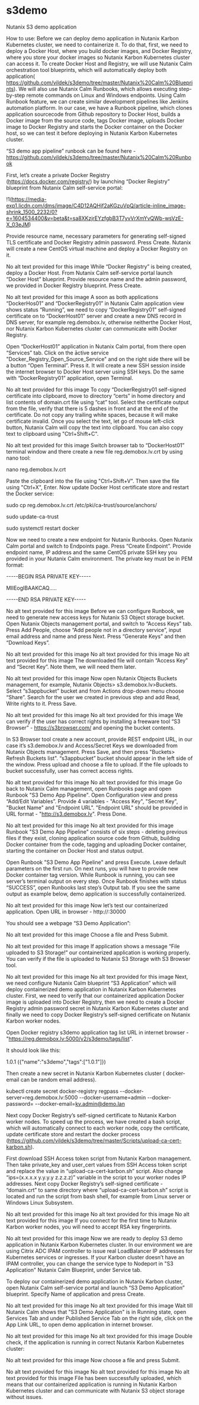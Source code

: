 # s3demo
 Nutanix S3 demo application

How to use:
Before we can deploy demo application in Nutanix Karbon Kubernetes cluster, we need to containerize it. To do that, first, we need to deploy a Docker Host, where you build docker images, and Docker Registry, where you store your docker images so Nutanix Karbon Kubernetes cluster can access it. To create Docker Host and Registry, we will use Nutanix Calm orchestration tool blueprints, which will automatically deploy both application( https://github.com/vildek/s3demo/tree/master/Nutanix%20Calm%20Blueprints). We will also use Nutanix Calm Runbooks, which allows executing step-by-step remote commands on Linux and Windows endpoints. Using Calm Runbook feature, we can create similar development pipelines like Jenkins automation platform. In our case, we have a Runbook pipeline, which clones application sourcecode from Github repository to Docker Host, builds a Docker image from the source code, tags Docker image, uploads Docker image to Docker Registry and starts the Docker container on the Docker host, so we can test it before deploying in Nutanix Karbon Kubernetes cluster. 

“S3 demo app pipeline” runbook can be found here - https://github.com/vildek/s3demo/tree/master/Nutanix%20Calm%20Runbook

First, let’s create a private Docker Registry (https://docs.docker.com/registry/) by launching “Docker Registry” blueprint from Nutanix Calm self-service portal:

!1(https://media-exp1.licdn.com/dms/image/C4D12AQHjf2aKGzuVpQ/article-inline_image-shrink_1500_2232/0?e=1604534400&v=beta&t=sa8XKzjrEYzfgbB3T7yvVrXmYvQWb-wsVzE-X_03eJM)

Provide resource name, necessary parameters for generating self-signed TLS certificate and Docker Registry admin password. Press Create. Nutanix will create a new CentOS virtual machine and deploy a Docker Registry on it.

No alt text provided for this image
While “Docker Registry” is being created, deploy a Docker Host. From Nutanix Calm self-service portal launch “Docker Host” blueprint. Provide resource name and the admin password, we provided in Docker Registry blueprint. Press Create.

No alt text provided for this image
A soon as both applications “DockerHos01” and “DockerRegistry01” in Nutanix Calm application view shows status “Running”, we need to copy “DockerRegistry01” self-signed certificate on to “DockerHost01” server and create a new DNS record in DNS server, for example reg.demobox.lv, otherwise neitherthe Docker Host, nor Nutanix Karbon Kubernetes cluster can communicate with Docker Registry.

Open “DockerHost01” application in Nutanix Calm portal, from there open “Services” tab. Click on the āctive service "Docker_Registry_Open_Source_Service" and on the right side there will be a button “Open Terminal”. Press it. It will create a new SSH session inside the internet browser to Docker Host server using SSH keys. Do the same with “DockerRegistry01” application, open Terminal. 

No alt text provided for this image
To copy “DockerRegistry01 self-signed certificate into clipboard, move to directory “certs” in home directory and list contents of domain.crt file using “cat” tool. Select the certificate output from the file, verify that there is 5 dashes in front and at the end of the certificate. Do not copy any trailing white spaces, because it will make certificate invalid. Once you select the text, let go of mouse left-click button, Nutanix Calm will copy the text into clipboard. You can also copy text to clipboard using "Ctrl+Shift+C".

No alt text provided for this image
Switch browser tab to “DockerHost01” terminal window and there create a new file reg.demobox.lv.crt by using nano tool:

nano reg.demobox.lv.crt

Paste the clipboard into the file using "Ctrl+Shift+V". Then save the file using "Ctrl+X", Enter. Now update Docker Host certificate store and restart the Docker service:

sudo cp reg.demobox.lv.crt /etc/pki/ca-trust/source/anchors/

sudo update-ca-trust

sudo systemctl restart docker

Now we need to create a new endpoint for Nutanix Runbooks. Open Nutanix Calm portal and switch to Endpoints page. Press “Create Endpoint”. Provide endpoint name, IP address and the same CentOS private SSH key you provided in your Nutanix Calm environment. The private key must be in PEM format:

-----BEGIN RSA PRIVATE KEY-----

MIIEogIBAAKCAQ.....

-----END RSA PRIVATE KEY-----

No alt text provided for this image
Before we can configure Runbook, we need to generate new access keys for Nutanix S3 Object storage bucket. Open Nutanix Objects management portal, and switch to “Access Keys” tab. Press Add People, choose “Add people not in a directory service”, input email address and name and press Next. Press “Generate Keys” and then “Download Keys”.

No alt text provided for this image
No alt text provided for this image
No alt text provided for this image
The downloaded file will contain “Access Key” and “Secret Key”. Note them, we will need them later.

No alt text provided for this image
Now open Nutanix Objects Buckets management, for example, Nutanix Objects> s3.demobox.lv>Buckets. Select “s3appbucket” bucket and from Actions drop-down menu choose “Share”. Search for the user we created in previous step and add Read, Write rights to it. Press Save.

No alt text provided for this image
No alt text provided for this image
We can verify if the user has correct rights by installing a freeware tool “S3 Browser” - https://s3browser.com/ and opening the bucket contents.

In S3 Browser tool create a new account, provide REST endpoint URL, in our case it’s s3.demobox.lv and Access/Secret Keys we downloaded from Nutanix Objects management. Press Save, and then press "Buckets> Refresh Buckets list". “s3appbucket” bucket should appear in the left side of the window. Press upload and choose a file to upload. If the file uploads to bucket successfully, user has correct access rights.

No alt text provided for this image
No alt text provided for this image
Go back to Nutanix Calm management, open Runbooks page and open Runbook "S3 Demo App Pipeline". Open Configuration view and press “Add/Edit Variables”. Provide 4 variables - "Access Key", "Secret Key", "Bucket Name" and "Endpoint URL". "Endpoint URL" should be provided in URL format - "http://s3.demobox.lv". Press Done.

No alt text provided for this image
No alt text provided for this image
Runbook "S3 Demo App Pipeline" consists of six steps - deleting previous files if they exist, cloning application source code from Github, building Docker container from the code, tagging and uploading Docker container, starting the container on Docker Host and status output.

Open Runbook "S3 Demo App Pipeline" and press Execute. Leave default parameters on the first run. On next runs, you will have to provide new Docker container tag version. While Runbook is running, you can see server’s terminal output on every step. Once Runbook finishes with status “SUCCESS”, open Runbooks last step’s Output tab. If you see the same output as example below, demo application is successfully containerized.

No alt text provided for this image
Now let’s test our containerized application. Open URL in browser - http://<Docker host IP address>:30000

You should see a webpage “S3 Demo Application”:

No alt text provided for this image
Choose a file and Press Submit. 

No alt text provided for this image
If application shows a message “File uploaded to S3 Storage!” our containerized application is working properly. You can verify if the file is uploaded to Nutanix S3 Storage with S3 Browser tool.

No alt text provided for this image
No alt text provided for this image
Next, we need configure Nutanix Calm blueprint “S3 Application” which will deploy containerized demo application in Nutanix Karbon Kubernetes cluster. First, we need to verify that our containerized application Docker image is uploaded into Docker Registry, then we need to create a Docker Registry admin password secret in Nutanix Karbon Kubernetes cluster and finally we need to copy Docker Registry’s self-signed certificate on Nutanix Karbon worker nodes.

Open Docker registry s3demo application tag list URL in internet browser - "https://reg.demobox.lv:5000/v2/s3demo/tags/list".

It should look like this:

1.0.1 ({"name":"s3demo","tags":["1.0.1"]})

 Then create a new secret in Nutanix Karbon Kubernetes cluster ( docker-email can be random email address).

kubectl create secret docker-registry regpass --docker-server=reg.demobox.lv:5000 --docker-username=admin --docker-password=<parole> --docker-email=kv.admin@demo.lan

Next copy Docker Registry’s self-signed certificate to Nutanix Karbon worker nodes. To speed up the process, we have created a bash script, which will automatically connect to each worker node, copy the certificate, update certificate store and restart the docker process (https://github.com/vildek/s3demo/tree/master/Scripts/upload-ca-cert-karbon.sh).

First download SSH Access token script from Nutanix Karbon management. Then take private_key and user_cert values from SSH Access token script and replace the value in “upload-ca-cert-karbon.sh” script. Also change “ips=(x.x.x.x y.y.y.y z.z.z.z)” variable in the script to your worker nodes IP addresses. Next copy Docker Registry’s self-signed certificate - “domain.crt” to same directory where “upload-ca-cert-karbon.sh” script is located and run the script from bash shell, for example from Linux server or Windows Linux Subsystem. 

No alt text provided for this image
No alt text provided for this image
No alt text provided for this image
If you connect for the first time to Nutanix Karbon worker nodes, you will need to accept RSA key fingerprints.

No alt text provided for this image
Now we are ready to deploy S3 demo application in Nutanix Karbon Kubernetes cluster. In our environment we are using Citrix ADC IPAM controller to issue real LoadBalancer IP addresses for Kubernetes services or ingresses. If your Karbon cluster doesn’t have an IPAM controller, you can change the service type to Nodeport in "S3 Application" Nutanix Calm Blueprint, under Service tab.

To deploy our containerized demo application in Nutanix Karbon cluster, open Nutanix Calm self-service portal and launch “S3 Demo Application” blueprint. Specify Name of application and press Create.

No alt text provided for this image
No alt text provided for this image
Wait till Nutanix Calm shows that "S3 Demo Application" is in Running state, open Services Tab and under Published Service Tab on the right side, click on the App Link URL, to open demo application in internet browser.

No alt text provided for this image
No alt text provided for this image
Double check, if the application is running in correct Nutanix Karbon Kubernetes cluster:

No alt text provided for this image
Now choose a file and press Submit.

No alt text provided for this image
No alt text provided for this image
No alt text provided for this image
File has been successfully uploaded, which means that our containerized application is running in Nutanix Karbon Kubernetes cluster and can communicate with Nutanix S3 object storage without issues.
